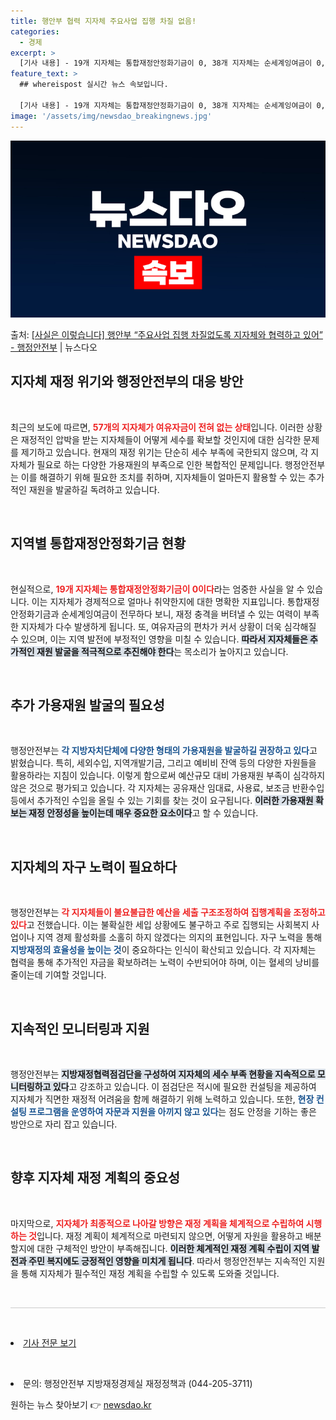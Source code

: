 ```yaml
---
title: 행안부 협력 지자체 주요사업 집행 차질 없음!
categories:
  - 경제
excerpt: >
  [기사 내용] - 19개 지자체는 통합재정안정화기금이 0, 38개 지자체는 순세계잉여금이 0, 4개 지자체는…
feature_text: >
  ## whereispost 실시간 뉴스 속보입니다.

  [기사 내용] - 19개 지자체는 통합재정안정화기금이 0, 38개 지자체는 순세계잉여금이 0, 4개 지자체는…
image: '/assets/img/newsdao_breakingnews.jpg'
---
```


![뉴스다오 속보](/assets/img/newsdao_breakingnews.jpg)

<p>출처: <a href="https://newsdao.kr/2300" rel="dofollow">[사실은 이렇습니다] 행안부 “주요사업 집행 차질없도록 지자체와 협력하고 있어” - 행정안전부</a> | 뉴스다오</p>

<h2 data-ke-size="size26">지자체 재정 위기와 행정안전부의 대응 방안</h2>

<p data-ke-size="size16">&nbsp;</p>

최근의 보도에 따르면, <b><span style="color: #ee2323;">57개의 지자체가 여유자금이 전혀 없는 상태</span></b>입니다. 이러한 상황은 재정적인 압박을 받는 지자체들이 어떻게 세수를 확보할 것인지에 대한 심각한 문제를 제기하고 있습니다. 현재의 재정 위기는 단순히 세수 부족에 국한되지 않으며, 각 지자체가 필요로 하는 다양한 가용재원의 부족으로 인한 복합적인 문제입니다. 행정안전부는 이를 해결하기 위해 필요한 조치를 취하며, 지자체들이 얼마든지 활용할 수 있는 추가적인 재원을 발굴하길 독려하고 있습니다. 

<p data-ke-size="size16">&nbsp;</p>

<h2 data-ke-size="size26">지역별 통합재정안정화기금 현황</h2>

<p data-ke-size="size16">&nbsp;</p>

현실적으로, <b><span style="color: #ee2323;">19개 지자체는 통합재정안정화기금이 0이다</span></b>라는 엄중한 사실을 알 수 있습니다. 이는 지자체가 경제적으로 얼마나 취약한지에 대한 명확한 지표입니다. 통합재정안정화기금과 순세계잉여금이 전무하다 보니, 재정 충격을 버텨낼 수 있는 여력이 부족한 지자체가 다수 발생하게 됩니다. 또, 여유자금의 편차가 커서 상황이 더욱 심각해질 수 있으며, 이는 지역 발전에 부정적인 영향을 미칠 수 있습니다. <b><span style="background-color: #21538527;">따라서 지자체들은 추가적인 재원 발굴을 적극적으로 추진해야 한다</span></b>는 목소리가 높아지고 있습니다.

<p data-ke-size="size16">&nbsp;</p>

<h2 data-ke-size="size26">추가 가용재원 발굴의 필요성</h2>

<p data-ke-size="size16">&nbsp;</p>

행정안전부는 <b><span style="color: #1a5490;">각 지방자치단체에 다양한 형태의 가용재원을 발굴하길 권장하고 있다</span></b>고 밝혔습니다. 특히, 세외수입, 지역개발기금, 그리고 예비비 잔액 등의 다양한 자원들을 활용하라는 지침이 있습니다. 이렇게 함으로써 예산규모 대비 가용재원 부족이 심각하지 않은 것으로 평가되고 있습니다. 각 지자체는 공유재산 임대료, 사용료, 보조금 반환수입 등에서 추가적인 수입을 올릴 수 있는 기회를 찾는 것이 요구됩니다. <b><span style="background-color: #21538527;">이러한 가용재원 확보는 재정 안정성을 높이는데 매우 중요한 요소이다</span></b>고 할 수 있습니다.

<p data-ke-size="size16">&nbsp;</p>

<h2 data-ke-size="size26">지자체의 자구 노력이 필요하다</h2>

<p data-ke-size="size16">&nbsp;</p>

행정안전부는 <b><span style="color: #ee2323;">각 지자체들이 불요불급한 예산을 세출 구조조정하여 집행계획을 조정하고 있다</span></b>고 전했습니다. 이는 불확실한 세입 상황에도 불구하고 주로 집행되는 사회복지 사업이나 지역 경제 활성화를 소홀히 하지 않겠다는 의지의 표현입니다. 자구 노력을 통해 <b><span style="color: #1a5490;">지방재정의 효율성을 높이는 것</span></b>이 중요하다는 인식이 확산되고 있습니다. 각 지자체는 협력을 통해 추가적인 자금을 확보하려는 노력이 수반되어야 하며, 이는 혈세의 낭비를 줄이는데 기여할 것입니다.

<p data-ke-size="size16">&nbsp;</p>

<h2 data-ke-size="size26">지속적인 모니터링과 지원</h2>

<p data-ke-size="size16">&nbsp;</p>

행정안전부는 <b><span style="background-color: #21538527;">지방재정협력점검단을 구성하여 지자체의 세수 부족 현황을 지속적으로 모니터링하고 있다</span></b>고 강조하고 있습니다. 이 점검단은 적시에 필요한 컨설팅을 제공하여 지자체가 직면한 재정적 어려움을 함께 해결하기 위해 노력하고 있습니다. 또한, <b><span style="color: #1a5490;">현장 컨설팅 프로그램을 운영하여 자문과 지원을 아끼지 않고 있다</span></b>는 점도 안정을 기하는 좋은 방안으로 자리 잡고 있습니다.

<p data-ke-size="size16">&nbsp;</p>

<h2 data-ke-size="size26">향후 지자체 재정 계획의 중요성</h2>

<p data-ke-size="size16">&nbsp;</p>

마지막으로, <b><span style="color: #ee2323;">지자체가 최종적으로 나아갈 방향은 재정 계획을 체계적으로 수립하여 시행하는 것</span></b>입니다. 재정 계획이 체계적으로 마련되지 않으면, 어떻게 자원을 활용하고 배분할지에 대한 구체적인 방안이 부족해집니다. <b><span style="background-color: #21538527;">이러한 체계적인 재정 계획 수립이 지역 발전과 주민 복지에도 긍정적인 영향을 미치게 됩니다</span></b>. 따라서 행정안전부는 지속적인 지원을 통해 지자체가 필수적인 재정 계획을 수립할 수 있도록 도와줄 것입니다.

<p data-ke-size="size16">&nbsp;</p>

<hr style="height: 1px; border: none; background-color: #ccc;"/>

<p data-ke-size="size16">&nbsp;</p>

<li><a href="https://newsdao.kr/2300">기사 전문 보기</a></li>

<p data-ke-size="size16">&nbsp;</p>

<li>문의: 행정안전부 지방재정경제실 재정정책과 (044-205-3711)</li> 

원하는 뉴스 찾아보기 👉 <a href="https://newsdao.kr" rel="dofollow">newsdao.kr</a>


